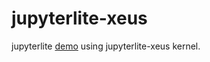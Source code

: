 # jupyterlite-xeus

jupyterlite [demo](https://jupyter-ed.github.io/jupyterlite-xeus/lab/index.html) using jupyterlite-xeus kernel.
